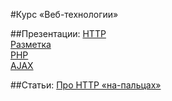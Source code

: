 #Курс &laquo;Веб-технологии&raquo;

##Презентации:
[HTTP](https://docs.google.com/presentation/d/1ocVYYaFwBZt6vcyfRfIywta6A2O4XKM1Y7LF3BzhnQw/edit?usp=sharing)<br>
[Разметка](https://docs.google.com/presentation/d/1tR5y5z0Bb5G69udzXAbObB3RjRbAcQ7L6JphnTI4xIA/edit?usp=sharing)<br>
[PHP](https://github.com/gorbenko/learning/blob/master/php-lession-1.zip)<br>
[AJAX](https://docs.google.com/presentation/d/1JzLmuvpngZWum3ENWZbSmIPscTQiiWMTltWrwPhBOZY/edit?usp=sharing)<br>

##Статьи:
[Про HTTP &laquo;на-пальцах&raquo;](https://docs.google.com/document/d/1EZgWxQ3s3VyneOb3dEqhx49K552nWd0JSTiLDKFCE20/edit?usp=sharing)
